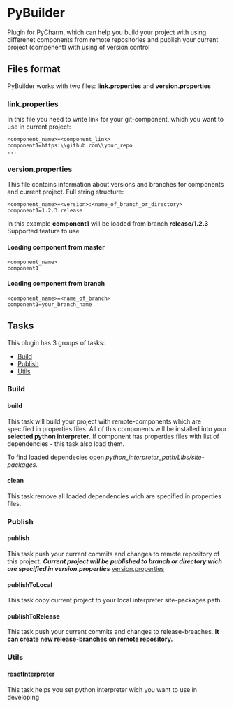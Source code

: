 # PyBuilder
Plugin for PyCharm, which can help you build your project with using differenet 
components from remote repositories and publish your current project (compenent) with using of version control

## Files format
PyBuilder works with two files: **link.properties** and **version.properties**
### link.properties
In this file you need to write link for your git-component, which you want to use in current project:
```
<component_name>=<component_link>
component1=https:\\github.com\\your_repo
...
```

### version.properties
This file contains information about versions and branches for components and current project.
Full string structure:
```
<component_name>=<version>:<name_of_branch_or_directory>
component1=1.2.3:release
```
In this example **component1** will be loaded from branch **release/1.2.3**
Supported feature to use
#### Loading component from master
```
<component_name>
component1
```
#### Loading component from branch
```
<component_name>=<name_of_branch>
component1=your_branch_name
```

## Tasks
This plugin has 3 groups of tasks:
* [Build](#build)
* [Publish](#publish)
* [Utils](#utils)

### Build

#### build
This task will build your project with remote-components which are specified in properties files. 
All of this components will be installed into your **selected python interpreter**. 
If component has properties files with list of dependencies - this task also load them.

To find loaded dependecies open *python_interpreter_path/Libs/site-packages*.

#### clean
This task remove all loaded dependencies wich are specified in properties files.
### Publish
#### publish
This task push your current commits and changes to remote repository of this project.
***Current project will be published to branch or directory wich are specified in version.properties*** 
[version.properties](#versionproperties)

#### publishToLocal
This task copy current project to your local interpreter site-packages path.

#### publishToRelease
This task push your current commits and changes to release-breaches. 
**It can create new release-branches on remote repository.**
### Utils
#### resetInterpreter
This task helps you set python interpreter wich you want to use in developing
